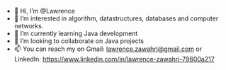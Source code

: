 - 👋 Hi, I’m @Lawrence
- 👀 I’m interested in algorithm, datastructures, databases and computer networks. 
- 🌱 I’m currently learning Java development
- 💞️ I’m looking to collaborate on Java projects
- 📫 You can reach my on Gmail: lawrence.zawahri@gmail.com or LinkedIn: https://www.linkedin.com/in/lawrence-zawahri-79600a217

<!---
lawrenceable/lawrenceable is a ✨ special ✨ repository because its `README.md` (this file) appears on your GitHub profile.
You can click the Preview link to take a look at your changes.
--->
